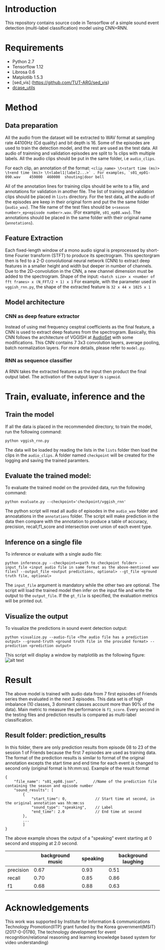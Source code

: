 
# Introduction
This repository contains source code in Tensorflow of a simple sound event detection (multi-label classification) model using CNN+RNN.

# Requirements
* Python 2.7
* Tensorflow 1.12
* Librosa 0.6
* Matplotlib 1.5.3
* [sed_vis] (https://github.com/TUT-ARG/sed_vis)
* [dcase_utils](https://github.com/DCASE-REPO/dcase_util)

# Method 
## Data preparation
All the audio from the dataset will be extracted to WAV format at sampling rate 44100Hz (Cd quality) and bit depth is 16. Some of the episodes are used to train the detection model, and the rest are used as the test data. 
All audio of trainning and validation episodes are split to 1s clips with multiple labels. All the audio clips should be put in the same folder, i.e `audio_clips`.

For each clip, an annotation of the format: 
```<clip_name> \t<start time (ms)> \t<end time (ms)> \t<label1|label2...>` . For examples, `s01_ep01-090.wav    459000  460000  shouting|door bell```

All of the annotation lines for training clips should be write to a file, and annotations for validation in another file. The list of training and validation clips should be placed in `lists` directory.
For the test data, all the audio of the episodes are keep in their original form and put the the same folder (`audio_wav`). The file name of the test  files should be `s<season number>_ep<episode number>.wav`. (For example, `s01_ep08.wav`). The annotations should be placed in the same folder with their original name (`annotations`).

## Feature Extraction
Each fixed-length window of a mono audio signal is preprocessed by short-time Fourier transform (STFT) to produce its spectrogram. This spectorgram then is fed to a 2-D convolutional neural network (CNN) to extract deep features in a smaller height and width but deeper in number of channels. 
Due to the 2D-convolution in the CNN, a new channel dimension must be added to the spectrogram. Shape of the input: `<batch size> x <number of fft frames> x (N_FFT/2 + 1) x 1`
For example, with the parameter used in `vggish_rnn.py`, the shape of the extracted feature is `32 x 44 x 1025 x 1`

## Model architecture
### CNN as deep feature extractor
Instead of using mel frequency cesptral coefficients as the final feature, a CNN is used to extract deep features from the spectrogram. Basically, this CNN  follows the architecture of VGGISH at [AudioSet](https://github.com/tensorflow/models/tree/master/research/audioset) with some modifications. This CNN contains 7 3x3 convolution layers, average pooling, batch normalization layers. For more details, please refer to `model.py`.

### RNN as sequence classifier
A RNN takes the extracted features as the input then product the final output label. The activation of the output layer is `sigmoid`.

# Train, evaluate, inference and the 
## Train the model
If all the data is placed in the recommended directory, to train the model, run the following command:
```
python vggish_rnn.py
```
The data will be loaded by reading the lists in the `lists` folder then load the clips in the `audio_clips`. A folder named `checkpoint` will be created for the logging and saving the trained paramters.

## Evaluate the trained model:
To  evaluate the trained model on the provided data, run the following command:
```
python evaluate.py --checkpoint='checkpoint/vggish_rnn'
```
The python script will read all audio of episodes in the `audio_wav` folder and annoatations in the `annotations` folder.
The script will make prediction in the data then compare with the annotation to produce a table of accuracy, precision, recall,f1_score and intersection over union of each event type.

## Inference on a single file
To inference or evaluate with a single audio file:
```
python inference.py --checkpoint=<path to checkpoint folder> --input_file <input audio file in same format as the above-mentioned wav files? --output_file <output predictions, optional> --gt_file <ground truth file, optional>
```
The `input_file` argument is mandatory while the other two are optional. The script will load the trained model then infer on the input file and write the output to the `output_file`. If the `gt_file` is specified, the evaluation metrics will be printed out.

## Visualize the output
To visualize the predictions in sound event detection output:
```
python visualize.py --audio-file <The audio file has a prediction output> --ground-truth <ground truth file in the provided format> --prediction <prediction output> 
```
This script will display a window by matplotlib as the following figure:
![alt text](./demo.png "Visualization")

# Result 
The above model is trained with audio data from 7 first episodes of Friends series then evaluated in the next 3 episodes. This data set is of high imbalance (10 classes, 3 dominant classes account more than 90% of the data). 
Main metric to measure the performance is `f1_score`.
Every second in the testing files and prediction results is compared as multi-label classification.

## Result folder: prediction_results
In this folder, there are only prediction results from episode 08 to 23 of the session 1 of Friends because the first 7 episodes are used as training data.
The format of the prediction results is similar to format of the original annotation excepts the start time and end time for each event is changed to second only (original format is hh:mm:ss). Example of the result format 
```
{
    "file_name": "s01_ep08.json",       //Name of the prediction file containing the season and episode number 
    "sound_results": [
        {
            "start_time": 0,             // Start time at second, in the original annotation was hh:mm:ss 
            "sound_type": "speaking",    // Label 
            "end_time": 2.0              // End time at second
        },
        ...
        ]
}
```
The above example shows the output  of a "speaking" event starting at 0 second and stopping at 2.0 second. 

|           | background music | speaking | background laughing |
|-----------|------------------|----------|---------------------|
| precision | 0.67             | 0.93     | 0.51                |
| recall    | 0.70             | 0.85     | 0.86                |
| f1        | 0.68             | 0.88     | 0.63                |

# Acknowledgements

This work was supported by Institute for Information & communications Technology Promotion(IITP) grant funded by the Korea government(MSIT) (2017-0-01780, The technology development for event recognition/relational reasoning and learning knowledge based system for video understanding)
